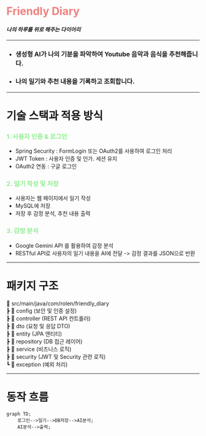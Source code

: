 # <span style="color:lightcoral">Friendly Diary

#### *나의 하루를 위로 해주는 다이어리*

---
 
- ### 생성형 AI가 나의 기분을 파악하여 Youtube 음악과 음식을 추천해줍니다.

- ### 나의 일기와 추천 내용을 기록하고 조회합니다.

---


# 기술 스택과 적용 방식

### <span style="color:lightgreen">1. 사용자 인증 & 로그인

- Spring Security : FormLogin 또는 OAuth2를 사용하여 로그인 처리
- JWT Token : 사용자 인증 및 인가. 세션 유지
- OAuth2 연동 : 구글 로그인

### <span style="color:lightgreen">2. 일기 작성 및 저장

- 사용자는 웹 페이지에서 일기 작성
- MySQL에 저장
- 저장 후 감정 분석, 추천 내용 출력

### <span style="color:lightgreen">3. 감정 분석

- Google Gemini API 를 활용하여 감정 분석
- RESTful API로 사용자의 일기 내용을 AI에 전달 -> 감정 결과를 JSON으로 반환

---
# 패키지 구조
📂 src/main/java/com/rolen/friendly_diary<br>
┣ 📂 config        (보안 및 인증 설정)<br>
┣ 📂 controller    (REST API 컨트롤러)<br>
┣ 📂 dto          (요청 및 응답 DTO)<br>
┣ 📂 entity       (JPA 엔티티)<br>
┣ 📂 repository   (DB 접근 레이어)<br>
┣ 📂 service      (비즈니스 로직)<br>
┣ 📂 security     (JWT 및 Security 관련 로직)<br>
┗ 📂 exception    (예외 처리)<br>

---

# 동작 흐름
```mermaid
graph TD;
    로그인-->일기-->DB저장-->AI분석;
    AI분석-->출력;
```
